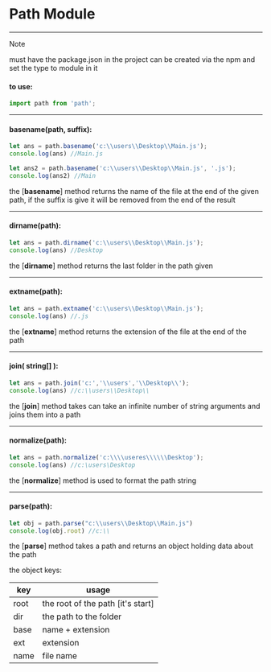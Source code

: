 # Path Module

---

> [!Note]
> must have the package.json in the project can be created via the npm and set the type to module in it

#### to use:

```javascript
import path from 'path';
```

---

#### basename(path, suffix):

```javascript
let ans = path.basename('c:\\users\\Desktop\\Main.js');
console.log(ans) //Main.js

let ans2 = path.basename('c:\\users\\Desktop\\Main.js', '.js');
console.log(ans2) //Main
```

the [**basename**] method returns the name of the file at the end of the given path, if the suffix is give it will be removed from the end of the result

---

#### dirname(path):

```javascript
let ans = path.dirname('c:\\users\\Desktop\\Main.js');
console.log(ans) //Desktop
```

the [**dirname**] method returns the last folder in the path  given

---

#### extname(path):

```javascript
let ans = path.extname('c:\\users\\Desktop\\Main.js');
console.log(ans) //.js
```

the [**extname**] method returns the extension of the file at the end of the path

---

#### join( string[] ):

```javascript
let ans = path.join('c:','\\users','\\Desktop\\');
console.log(ans) //c:\\users\\Desktop\\
```

the [**join**] method takes can take an infinite number of string arguments and joins them into a path

---

#### normalize(path):

```javascript
let ans = path.normalize('c:\\\\useres\\\\\\Desktop');
console.log(ans) //c:\users\Desktop
```

the [**normalize**] method is used to format the path string

---

#### parse(path):

```javascript
let obj = path.parse("c:\\users\\Desktop\\Main.js")
console.log(obj.root) //c:\\
```

the [**parse**] method takes a path and returns an object holding data about the path

the object keys:


|key  |usage  |
|---------|---------|
|root     |the root of the path [it's start]|
|dir      |the path to the folder|
|base     |name + extension|
|ext     |extension|
|name     |file name|
